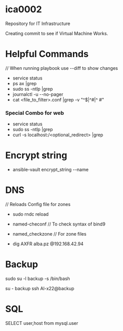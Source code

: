 # ica0002
Repository for IT Infrastructure

Creating commit to see if Virtual Machine Works.


# Helpful Commands

// When running playbook use --diff to show changes

- service <service> status
- ps ax |grep <service>
- sudo ss -ntlp |grep <Id of service>
- journalctl -u <service> --no-pager
- cat <file_to_filter>.conf |grep -v  "^$\|^#\|^  #"

### Special Combo for web
- service <service> status
- sudo ss -ntlp |grep <Id of service>
- curl -s localhost:<port>/<optional_redirect> |grep <something>

# Encrypt string

- ansible-vault encrypt_string <string> --name <var name>

# DNS

// Reloads Config file for zones
- sudo rndc reload 
- named-checonf // To check syntax of bind9
- named_checkzone // For zone files

- dig AXFR alba.pz @192.168.42.94

# Backup

sudo su -l backup -s /bin/bash

su - backup
ssh Al-x22@backup

# SQL

SELECT user,host from mysql.user

